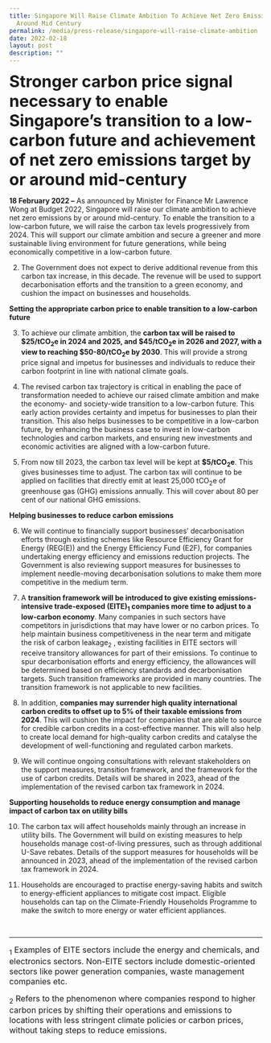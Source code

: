 ```yaml
---
title: Singapore Will Raise Climate Ambition To Achieve Net Zero Emissions By Or
  Around Mid Century
permalink: /media/press-release/singapore-will-raise-climate-ambition
date: 2022-02-18
layout: post
description: ""
---
```



<font size=6>**Stronger carbon price signal necessary to enable Singapore’s transition to a low-carbon future and achievement of net zero emissions target by or around mid-century**</font>

**18 February 2022 –** As announced by Minister for Finance Mr Lawrence Wong at Budget 2022, Singapore will raise our climate ambition to achieve net zero emissions by or around mid-century. To enable the transition to a low-carbon future, we will raise the carbon tax levels progressively from 2024. This will support our climate ambition and secure a greener and more sustainable living environment for future generations, while being economically competitive in a low-carbon future. 

2.	The Government does not expect to derive additional revenue from this carbon tax increase, in this decade. The revenue will be used to support decarbonisation efforts and the transition to a green economy, and cushion the impact on businesses and households.

**Setting the appropriate carbon price to enable transition to a low-carbon future**

3.	To achieve our climate ambition, the **carbon tax will be raised to $25/tCO<sub>2</sub>e in 2024 and 2025, and $45/tCO<sub>2</sub>e in 2026 and 2027, with a view to reaching $50-80/tCO<sub>2</sub>e by 2030**. This will provide a strong price signal and impetus for businesses and individuals to reduce their carbon footprint in line with national climate goals. 

4.	The revised carbon tax trajectory is critical in enabling the pace of transformation needed to achieve our raised climate ambition and make the economy- and society-wide transition to a low-carbon future. This early action provides certainty and impetus for businesses to plan their transition. This also helps businesses to be competitive in a low-carbon future, by enhancing the business case to invest in low-carbon technologies and carbon markets, and ensuring new investments and economic activities are aligned with a low-carbon future. 
 
5.	From now till 2023, the carbon tax level will be kept at **$5/tCO<sub>2</sub>e**. This gives businesses time to adjust. The carbon tax will continue to be applied on facilities that directly emit at least 25,000 tCO<sub>2</sub>e of greenhouse gas (GHG) emissions annually. This will cover about 80 per cent of our national GHG emissions.

**Helping businesses to reduce carbon emissions**

6.	We will continue to financially support businesses’ decarbonisation efforts through existing schemes like Resource Efficiency Grant for Energy (REG(E)) and the Energy Efficiency Fund (E2F), for companies undertaking energy efficiency and emissions reduction projects. The Government is also reviewing support measures for businesses to implement needle-moving decarbonisation solutions to make them more competitive in the medium term. 

7.	A **transition framework will be introduced to give existing emissions-intensive trade-exposed (EITE)<sub>1</sub>  companies more time to adjust to a low-carbon economy**. Many companies in such sectors have competitors in jurisdictions that may have lower or no carbon prices. To help maintain business competitiveness in the near term and mitigate the risk of carbon leakage<sub>2</sub> , existing facilities in EITE sectors will receive transitory allowances for part of their emissions. To continue to spur decarbonisation efforts and energy efficiency, the allowances will be determined based on efficiency standards and decarbonisation targets. Such transition frameworks are provided in many countries. The transition framework is not applicable to new facilities. 

8.	In addition, **companies may surrender high quality international carbon credits to offset up to 5% of their taxable emissions from 2024**. This will cushion the impact for companies that are able to source for credible carbon credits in a cost-effective manner.  This will also help to create local demand for high-quality carbon credits and catalyse the development of well-functioning and regulated carbon markets.   

9.	We will continue ongoing consultations with relevant stakeholders on the support measures, transition framework, and the framework for the use of carbon credits. Details will be shared in 2023, ahead of the implementation of the revised carbon tax framework in 2024.

**Supporting households to reduce energy consumption and manage impact of carbon tax on utility bills**

10.	The carbon tax will affect households mainly through an increase in utility bills.  The Government will build on existing measures to help households manage cost-of-living pressures, such as through additional U-Save rebates. Details of the support measures for households will be announced in 2023, ahead of the implementation of the revised carbon tax framework in 2024. 

11.	Households are encouraged to practise energy-saving habits and switch to energy-efficient appliances to mitigate cost impact. Eligible households can tap on the Climate-Friendly Households Programme to make the switch to more energy or water efficient appliances.
<br>


------
<font size=3><sub>1</sub> Examples of EITE sectors include the energy and chemicals, and electronics sectors. Non-EITE sectors include domestic-oriented sectors like power generation companies, waste management companies etc.

 <sub>2</sub> Refers to the phenomenon where companies respond to higher carbon prices by shifting their operations and emissions to locations with less stringent climate policies or carbon prices, without taking steps to reduce emissions.</font>